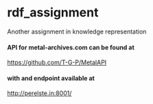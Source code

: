 # rdf_assignment
Another assignment in knowledge representation

#### API for metal-archives.com can be found at
https://github.com/T-G-P/MetalAPI
#### with and endpoint available at 
http://perelste.in:8001/
